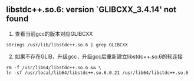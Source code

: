 ## libstdc++.so.6: version  `GLIBCXX_3.4.14' not found

1. 查看当前gcc的版本对应GLIBCXX

```shell
strings /usr/lib/libstdc++.so.6 | grep GLIBCXX
```
2. 如果不存在GLIB，升级gcc，升级gcc后重新建立libstdc++.so.6的软连接

```shell
rm -f /usr/lib64/libstdc++.so.6 && \
ln -sf /usr/local/lib64/libstdc++.so.6.0.21 /usr/lib64/libstdc++.so.6
```
